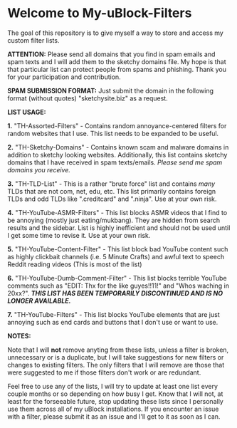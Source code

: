 # Welcome to My-uBlock-Filters
The goal of this repository is to give myself a way to store and access my custom filter lists.

<strong>ATTENTION:</strong> Please send all domains that you find in spam emails and spam texts and I will add them to the sketchy domains file. My hope is that that particular list can protect people from spams and phishing. Thank you for your participation and contribution.

<strong>SPAM SUBMISSION FORMAT:</strong> Just submit the domain in the following format (without quotes) "sketchysite.biz" as a request.

<strong>LIST USAGE:</strong>

<strong>1.</strong> "TH-Assorted-Filters" - Contains random annoyance-centered filters for random websites that I use. This list needs to be expanded to be useful.

<strong>2.</strong> "TH-Sketchy-Domains" - Contains known scam and malware domains in addition to sketchy looking websites. Additionally, this list contains sketchy domains that I have received in spam texts/emails. <em>Please send me spam domains you receive.</em>

<strong>3.</strong> "TH-TLD-List" - This is a rather "brute force" list and contains <em>many</em> TLDs that are not com, net, edu, etc. This list primarily contains foreign TLDs and odd TLDs like ".creditcard" and ".ninja". Use at your own risk.

<strong>4.</strong> "TH-YouTube-ASMR-Filters" - This list blocks ASMR videos that I find to be annoying (mostly just eating/mukbang). They are hidden from search results and the sidebar. List is highly inefficient and should not be used until I get some time to revise it. Use at your own risk.

<strong>5.</strong> "TH-YouTube-Content-Filter" - This list block bad YouTube content such as highly clickbait channels (i.e. 5 Minute Crafts) and awful text to speech Reddit reading videos (This is most of the list)

<strong>6.</strong> "TH-YouTube-Dumb-Comment-Filter" - This list blocks terrible YouTube comments such as "EDIT: Thx for the like guyes!!11!" and "Whos waching in 20xx?". <strong><em>THIS LIST HAS BEEN TEMPORARILY DISCONTINUED AND IS NO LONGER AVAILABLE.</em></strong>

<strong>7.</strong> "TH-YouTube-Filters" - This list blocks YouTube elements that are just annoying such as end cards and buttons that I don't use or want to use.

<strong>NOTES:</strong>

Note that I will <strong>not</strong> remove anyting from these lists, unless a filter is broken, unnecessary or is a duplicate, but I will take suggestions for new filters or changes to existing filters. The only filters that I will remove are those that were suggested to me if those filters don't work or are redundant.

Feel free to use any of the lists, I will try to update at least one list every couple months or so depending on how busy I get. Know that I will not, at least for the forseeable future, stop updating these lists since I personally use them across all of my uBlock installations. If you encounter an issue with a filter, please submit it as an issue and I'll get to it as soon as I can.
